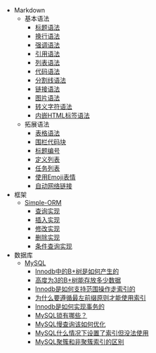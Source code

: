 - Markdown
  - 基本语法
    - [标题语法](Markdown/标题语法.md)
    - [换行语法](Markdown/换行语法.md)
    - [强调语法](Markdown/强调语法.md)
    - [引用语法](Markdown/引用语法.md)
    - [列表语法](Markdown/列表语法.md)
    - [代码语法](Markdown/代码语法.md)
    - [分割线语法](Markdown/分割线语法.md)
    - [链接语法](Markdown/链接语法.md)
    - [图片语法](Markdown/图片语法.md)
    - [转义字符语法](Markdown/转义字符语法.md)
    - [内嵌HTML标签语法](Markdown/内嵌HTML标签)
  - 拓展语法
    - [表格语法](Markdown/表格语法.md)
    - [围栏代码块](Markdown/围栏代码块.md)
    - [标题编号](Markdown/标题编号语法.md)
    - [定义列表](Markdown/定义列表.md)
    - [任务列表](Markdown/任务列表语法.md)
    - [使用Emoji表情](Markdown/使用Emoji表情.md)
    - [自动网络链接](Markdown/自动网址链接.md)
- 框架
  - [Simple-ORM](Simple-ORM/Simple-ORM.md)
    - [查询实现](Simple-ORM/Search.md)
    - [插入实现](Simple-ORM/Insert.md)
    - [修改实现](Simple-ORM/Update.md)
    - [删除实现](Simple-ORM/Delete.md)
    - [条件查询实现](Simple-ORM/SearchByCondition.md)
- 数据库
  - [MySQL](MySQL/MySQL.md)
    - [Innodb中的B+树是如何产生的](MySQL/Innodb中的B+树是如何产生的.md)
    - [高度为3的B+树能存放多少数据](MySQL/高度为3的B+树能存放多少数据.md)
    - [Innodb是如何支持范围操作走索引的](MySQL/Innodb是如何支持范围操作走索引的.md)
    - [为什么要遵循最左前缀原则才能使用索引](MySQL/为什么要遵循最左前缀原则才能使用索引.md)
    - [Innodb是如何实现事务的](MySQL/Innodb是如何实现事务的.md)
    - [MySQL锁有哪些？](MySQL/MySQL锁有哪些？.md)
    - [MySQL慢查询该如何优化](MySQL/MySQL慢查询该如何优化.md)
    - [MySQL什么情况下设置了索引但没法使用](MySQL/MySQL什么情况下设置了索引但没法使用.md)
    - [MySQL聚簇和非聚簇索引的区别](MySQL/MySQL聚簇和非聚簇索引的区别.md)